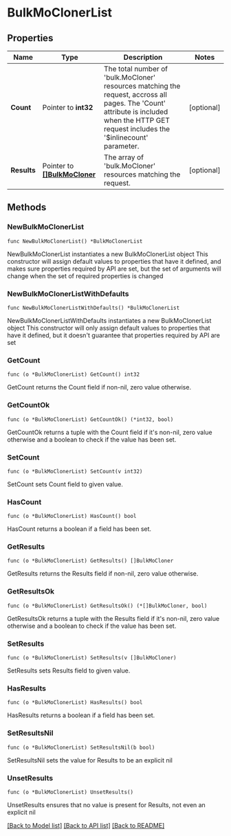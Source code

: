 # BulkMoClonerList

## Properties

Name | Type | Description | Notes
------------ | ------------- | ------------- | -------------
**Count** | Pointer to **int32** | The total number of &#39;bulk.MoCloner&#39; resources matching the request, accross all pages. The &#39;Count&#39; attribute is included when the HTTP GET request includes the &#39;$inlinecount&#39; parameter. | [optional] 
**Results** | Pointer to [**[]BulkMoCloner**](BulkMoCloner.md) | The array of &#39;bulk.MoCloner&#39; resources matching the request. | [optional] 

## Methods

### NewBulkMoClonerList

`func NewBulkMoClonerList() *BulkMoClonerList`

NewBulkMoClonerList instantiates a new BulkMoClonerList object
This constructor will assign default values to properties that have it defined,
and makes sure properties required by API are set, but the set of arguments
will change when the set of required properties is changed

### NewBulkMoClonerListWithDefaults

`func NewBulkMoClonerListWithDefaults() *BulkMoClonerList`

NewBulkMoClonerListWithDefaults instantiates a new BulkMoClonerList object
This constructor will only assign default values to properties that have it defined,
but it doesn't guarantee that properties required by API are set

### GetCount

`func (o *BulkMoClonerList) GetCount() int32`

GetCount returns the Count field if non-nil, zero value otherwise.

### GetCountOk

`func (o *BulkMoClonerList) GetCountOk() (*int32, bool)`

GetCountOk returns a tuple with the Count field if it's non-nil, zero value otherwise
and a boolean to check if the value has been set.

### SetCount

`func (o *BulkMoClonerList) SetCount(v int32)`

SetCount sets Count field to given value.

### HasCount

`func (o *BulkMoClonerList) HasCount() bool`

HasCount returns a boolean if a field has been set.

### GetResults

`func (o *BulkMoClonerList) GetResults() []BulkMoCloner`

GetResults returns the Results field if non-nil, zero value otherwise.

### GetResultsOk

`func (o *BulkMoClonerList) GetResultsOk() (*[]BulkMoCloner, bool)`

GetResultsOk returns a tuple with the Results field if it's non-nil, zero value otherwise
and a boolean to check if the value has been set.

### SetResults

`func (o *BulkMoClonerList) SetResults(v []BulkMoCloner)`

SetResults sets Results field to given value.

### HasResults

`func (o *BulkMoClonerList) HasResults() bool`

HasResults returns a boolean if a field has been set.

### SetResultsNil

`func (o *BulkMoClonerList) SetResultsNil(b bool)`

 SetResultsNil sets the value for Results to be an explicit nil

### UnsetResults
`func (o *BulkMoClonerList) UnsetResults()`

UnsetResults ensures that no value is present for Results, not even an explicit nil

[[Back to Model list]](../README.md#documentation-for-models) [[Back to API list]](../README.md#documentation-for-api-endpoints) [[Back to README]](../README.md)


